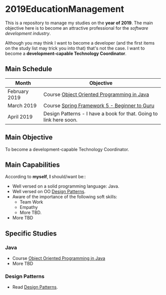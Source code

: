# 2019EducationManagement

This is a repository to manage my studies on the **year of 2019**. The main objective here is to become an attractive professional for the *software development industry*. 

Although you may think I want to become a developer (and the first items on the study list may trick you into that) that's not the case. I want to become a **development-capable Technology Coordinator**.

## Main Schedule

| Month         | Objective |
| ------------- | --------- |
| February 2019 | Course [Object Oriented Programming in Java](https://www.udacity.com/course/object-oriented-programming-in-java--ud283) |
| March 2019    | Course [Spring Framework 5 - Beginner to Guru](https://www.udemy.com/spring-framework-5-beginner-to-guru/learn/v4/overview) |
| April 2019    | Design Patterns - I have a book for that. Going to link here soon. |

## Main Objective

To become a development-capable Technology Coordinator.

## Main Capabilities

According to **myself**, **I** should/want be::
* Well versed on a solid programming language: Java.
* Well versed on OO [Design Patterns](https://www.amazon.com.br/dp/0201633612/ref=pe_2740240_232748480_TE_item).
* Aware of the importance of the following soft skills:
  * Team Work
  * Empathy
  * More TBD.
* More TBD

## Specific Studies

### Java

* Course [Object Oriented Programming in Java](https://www.udacity.com/course/object-oriented-programming-in-java--ud283)
* More TBD

### Design Patterns

* Read [Design Patterns](https://www.amazon.com.br/dp/0201633612/ref=pe_2740240_232748480_TE_item).
